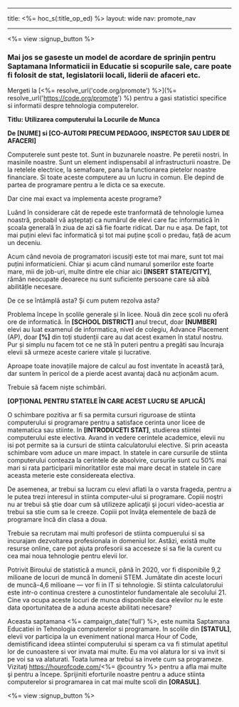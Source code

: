 * * *

title: <%= hoc_s(:title_op_ed) %> layout: wide nav: promote_nav

* * *

<%= view :signup_button %>

### Mai jos se gaseste un model de acordare de sprinjin pentru Saptamana Informaticii in Educatie si scopurile sale, care poate fi folosit de stat, legislatorii locali, liderii de afaceri etc.

  


Mergeti la [<%= resolve_url('code.org/promote') %>](%= resolve_url('https://code.org/promote') %) pentru a gasi statistici specifice si informatii despre tehnologia computerelor.

**Titlu: Utilizarea computerului la Locurile de Munca**

**De [NUME] si [CO-AUTORI PRECUM PEDAGOG, INSPECTOR SAU LIDER DE AFACERI]**

Computerele sunt peste tot. Sunt in buzunarele noastre. Pe peretii nostri. In masinile noastre. Sunt un element indispensabil al infrastructurii noastre. De la retelele electrice, la semafoare, pana la functionarea pietelor noastre financiare. Si toate aceste computere au un lucru in comun. Ele depind de partea de programare pentru a le dicta ce sa execute.

Dar cine mai exact va implementa aceste programe?

Luând în considerare cât de repede este tranformată de tehnologie lumea noastră, probabil vă așteptați ca numărul de elevi care fac informatică în școala generală în ziua de azi să fie foarte ridicat. Dar nu e așa. De fapt, tot mai puțini elevi fac informatică și tot mai puține școli o predau, față de acum un deceniu.

Acum când nevoia de programatori iscusiți este tot mai mare, sunt tot mai puțini informaticieni. Chiar și acum când numarul șomerilor este foarte mare, mii de job-uri, multe dintre ele chiar aici **[INSERT STATE/CITY]**, rămân neocupate deoarece nu sunt suficiente persoane care să aibă abilitățle necesare.

De ce se întâmplă asta? Și cum putem rezolva asta?

Problema începe în școlile generale și în licee. Nouă din zece școli nu oferă ore de informatică. În **[SCHOOL DISTRICT]** anul trecut, doar **[NUMBER]** elevi au luat examenul de informatica, nivel de colegiu, Advance Placement (AP), doar **[%]** din toți studenții care au dat acest examen în statul nostru. Pur și simplu nu facem tot ce ne stă în puteri pentru a pregăti sau încuraja elevii să urmeze aceste cariere vitale și lucrative.

Aproape toate inovațiile majore de calcul au fost inventate în această țară, dar suntem în pericol de a pierde acest avantaj dacă nu acționăm acum.

Trebuie să facem niște schimbări.

**[OPȚIONAL PENTRU STATELE ÎN CARE ACEST LUCRU SE APLICĂ]**

O schimbare pozitiva ar fi sa permita cursuri riguroase de stiinta computerului si programare pentru a satisface cerinta unor licee de matematica sau stiinte. In **[INTRODUCETI STAT]**, studierea stiintei computerului este electiva. Avand in vedere cerintele academice, elevii nu isi pot permite sa ia cursuri de stiinta calculatorului elective. Si prin aceasta schimbare vom aduce un mare impact. In statele in care cursurile de stiinta computerului conteaza la cerintele de absolvire, cursurile sunt cu 50% mai mari si rata participarii minoritatilor este mai mare decat in statele in care aceasta meterie este considereata electiva.

De asemenea, ar trebui sa lucram cu elevi aflati la o varsta frageda, pentru a le putea trezi interesul in stiinta computer-ului si programare. Copiii noştri nu ar trebui să ştie doar cum să utilizeze aplicaţii şi jocuri video-acestia ar trebui sa stie cum sa le creeze. Copiii pot învăţa elementele de bază de programare încă din clasa a doua.

Trebuie sa recrutam mai multi profesori de stiinta compuerului si sa incurajam dezvoltarea profesionala in domeniul lor. Astăzi, există multe resurse online, care pot ajuta profesorii sa acceseze si sa fie la curent cu cea mai noua tehnologie pentru elevii lor.

Potrivit Biroului de statistică a muncii, până în 2020, vor fi disponibile 9,2 milioane de locuri de muncă în domenii STEM. Jumătate din aceste locuri de muncă-4,6 milioane — vor fi in IT si tehnologie. Si stiinta calculatorului este intr-o continua crestere a cunostintelor fundamentale ale secolului 21. Cine va ocupa aceste locuri de munca disponibile daca elevilor nu le este data oportunitatea de a aduna aceste abilitati necesare?

Aceasta saptamana <%= campaign_date('full') %>, este numita Saptamana Educatiei in Tehnologia computerelor si programare. In scolile din **[STATUL]**, elevii vor participa la un eveniment national marca Hour of Code, demistificand ideea stiintei computerului si speram ca va fi stimulat apetitul lor de cunoastere si vor invata mai multe. Eu ma voi alatura lor si va invit si pe voi sa va alaturati. Toata lumea ar trebui sa invete cum sa programeze. Vizitaţi https://hourofcode.com/<%= @country %> pentru a afla mai multe şi pentru a începe. Sprijiniti eforturile noastre pentru a aduce stiinta computerelor si programarea in cat mai multe scoli din **[ORASUL]**.

<%= view :signup_button %>
